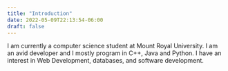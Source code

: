 ```yaml
---
title: "Introduction"
date: 2022-05-09T22:13:54-06:00
draft: false
---
```


I am currently  a computer science student at Mount Royal University. I am an avid developer and I mostly program in C++, Java and Python. I have an interest in Web Development, databases, and software development. 